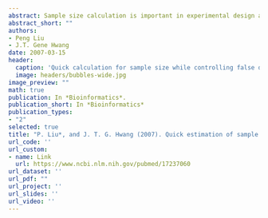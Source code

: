 ```yaml
---
abstract: Sample size calculation is important in experimental design and is even more so in microarray or proteomic experiments since only a few repetitions can be afforded. In the multiple testing problems involving these experiments, it is more powerful and more reasonable to control false discovery rate (FDR) or positive FDR (pFDR) instead of type I error, e.g. family-wise error rate (FWER). When controlling FDR, the traditional approach of estimating sample size by controlling type I error is no longer applicable. Our proposed method applies to controlling FDR. The sample size calculation is straightforward and requires minimal computation, as illustrated with two sample t-tests and F-tests. Based on simulation with the resultant sample size, the power is shown to be achievable by the q-value procedure.
abstract_short: ""
authors:
- Peng Liu
- J.T. Gene Hwang
date: 2007-03-15
header:
  caption: 'Quick calculation for sample size while controlling false discovery rate with application to microarray analysis'
  image: headers/bubbles-wide.jpg
image_preview: ""
math: true
publication: In *Bioinformatics*.
publication_short: In *Bioinformatics*
publication_types:
- "2"
selected: true
title: "P. Liu*, and J. T. G. Hwang (2007). Quick estimation of sample size while controlling false discovery rate and application to microarray analysis. Bioinformatics, 23(6):739-746."
url_code: ''
url_custom:
- name: Link
  url: https://www.ncbi.nlm.nih.gov/pubmed/17237060
url_dataset: ''
url_pdf: ""
url_project: ''
url_slides: ''
url_video: ''
---
```


